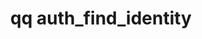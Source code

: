 ---
category: auth
command: auth_find_identity
optional_options:
- alternate: []
  help: Find all external representations for an internal QumuloFS identifier.
  name: --auth-id
  required: false
- alternate: []
  help: Find the auth_id that will be used internally when a UID is written over NFS,
    and any other representations that would produce that auth_id.
  name: --uid
  required: false
- alternate: []
  help: Find the auth_id that will be used internally when a GID is written over NFS,
    and any other representations that would produce that auth_id.
  name: --gid
  required: false
- alternate: []
  help: Find the auth_id that will be used internally when a SID is written over SMB,
    and any other representations that would produce that auth_id.
  name: --sid
  required: false
- alternate: []
  help: Find an auth_id that is uniquely identified by the given name. Names of Active
    Directory users and groups will produce the auth_id that is a representation of
    that principal's SID. AD names may be unqualified, qualified with NetBIOS name
    (e.g. DOMAIN\user), or a universal principal name (e.g. user@domain.example.com).
    Names of LDAP users or groups will produce the auth_id that is a representation
    of that principal's UID or GID.  LDAP names may be either login names, or distinguished
    names (e.g. CN=John Doe,OU=users,DC=example,DC=com). Names of cluster-local users
    and groups will produce the auth_id assigned to that user or group.
  name: --name
  required: false
- alternate: []
  help: Specify which auth_id domain is sought. This can be useful when looking up
    a duplicated name (e.g. if there is an AD user and cluster-local user with the
    same name) to specify which of the identifiers is meant.
  name: --domain
  required: false
- alternate: []
  help: Print result as JSON object.
  name: --json
  required: false
permalink: /qq-cli-command-guide/auth/auth_find_identity.html
positional_options:
- help: A name or a SID, optionally qualified with a domain prefix (e.g "local:name",
    "world:Everyone", "ldap_user:name", "ldap_group:name", or "ad:name") or an ID
    type (e.g. "uid:1001", "gid:2001", "auth_id:513", "SID:S-1-1-0").
  name: identifier
  required: true
sidebar: qq_cli_command_reference_sidebar
summary: This section explains how to use the <code>qq auth_find_identity</code> command.
synopsis: Find all representations of an auth_id.
title: qq auth_find_identity
usage: "qq auth_find_identity [-h] [--auth-id AUTH_ID] [--uid UID] [--gid GID] [--sid\
  \ SID] [--name NAME] [--domain {LOCAL,WORLD,POSIX_USER,POSIX_GROUP,ACTIVE_DIRECTORY}]\n\
  \    [--json]\n    [identifier]"
zendesk_source: qq CLI Command Guide

---